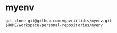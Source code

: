 # myenv
```
git clone git@github.com:vgavriilidis/myenv.git $HOME/workspace/personal-repositories/myenv
```

